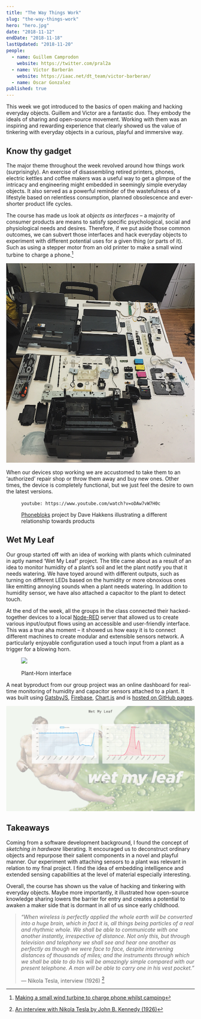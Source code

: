 ```yaml
---
title: "The Way Things Work"
slug: "the-way-things-work"
hero: "hero.jpg"
date: "2018-11-12"
endDate: "2018-11-18"
lastUpdated: "2018-11-20"
people:
  - name: Guillem Camprodon
    website: https://twitter.com/pral2a
  - name: Víctor Barberán
    website: https://iaac.net/dt_team/victor-barberan/
  - name: Oscar Gonzalez
published: true
---
```




This week we got introduced to the basics of open making and hacking everyday objects. Guillem and Victor are a fantastic duo. They embody the ideals of sharing and open-source movement. Working with them was an inspiring and rewarding experience that clearly showed us the value of tinkering with everyday objects in a curious, playful and immersive way.


## Know thy gadget

The major theme throughout the week revolved around how things work (surprisingly). An exercise of disassembling retired printers, phones, electric kettles and coffee makers was a useful way to get a glimpse of the intricacy and engineering might embedded in seemingly simple everyday objects. It also served as a powerful reminder of the wastefulness of a lifestyle based on relentless consumption, planned obsolescence and ever-shorter product life cycles.

The course has made us look at *objects as interfaces* – a majority of consumer products are means to satisfy specific psychological, social and physiological needs and desires. Therefore, if we put aside those common outcomes, we can subvert those interfaces and hack everyday objects to experiment with different potential uses for a given thing (or parts of it). Such as using a stepper motor from an old printer to make a small wind turbine to charge a phone.[^1]

![Guts of an old Epson printer](printer.jpg 'Guts of an old Epson printer')

When our devices stop working we are accustomed to take them to an ‘authorized’ repair shop or throw them away and buy new ones. Other times, the device is completely functional, but we just feel the desire to own the latest versions.

<figure>

`youtube: https://www.youtube.com/watch?v=oDAw7vW7H0c`

<figcaption><a href="https://phonebloks.com/">Phonebloks</a> project by Dave Hakkens illustrating a different relationship towards products</figcaption>
</figure>



## Wet My Leaf

Our group started off with an idea of working with plants which culminated in aptly named  ‘Wet My Leaf’ project. The title came about as a result of an idea to monitor humidity of a plant’s soil and let the plant notify you that it needs watering. We have toyed around with different outputs, such as turning on different LEDs based on the humidity or more obnoxious ones like emitting annoying sounds when a plant needs watering. In addition to humidity sensor, we have also attached a capacitor to the plant to detect touch.

At the end of the week, all the groups in the class connected their hacked-together devices to a local [Node-RED](https://nodered.org/) server that allowed us to create various input/output flows using an accessible and user-friendly interface. This was a true aha moment – it showed us how easy it is to connect different machines to create modular and extensible sensors network. A particularly enjoyable configuration used a touch input from a plant as a trigger for a blowing horn.


<figure>

![](plant-touch-500.gif)

<figcaption>Plant-Horn interface</figcaption>
</figure>




A neat byproduct from our group project was an online dashboard for real-time monitoring of humidity and capacitor sensors attached to a plant. It was built using [GatsbyJS](http://gatsbyjs.org), [Firebase](https://firebase.google.com/), [Chart.js](https://www.chartjs.org) and is [hosted on GitHub pages](http://wetmyleaf.github.io).


![Wet My Leaf real-time dashboard](wetmyleaf.jpeg "Real-time plant monitor")



## Takeaways

Coming from a software development background, I found the concept of *sketching in hardware* liberating. It encouraged us to deconstruct ordinary objects and repurpose their salient components in a novel and playful manner. Our experiment with attaching sensors to a plant was relevant in relation to my final project. I find the idea of embedding intelligence and extended sensing capabilities at the level of material especially interesting.

Overall, the course has shown us the value of hacking and tinkering with everyday objects. Maybe more importantly, it illustrated how open-source knowledge sharing lowers the barrier for entry and creates a potential to awaken a maker side that is dormant in all of us since early childhood.

>*“When wireless is perfectly applied the whole earth will be converted into a huge brain, which in fact it is, all things being particles of a real and rhythmic whole. We shall be able to communicate with one another instantly, irrespective of distance. Not only this, but through television and telephony we shall see and hear one another as perfectly as though we were face to face, despite intervening distances of thousands of miles; and the instruments through which we shall be able to do his will be amazingly simple compared with our present telephone. A man will be able to carry one in his vest pocket.”*
>
>
>
>— Nikola Tesla, interview (1926) [^2]





[^1]: [Making a small wind turbine to charge phone whilst camping](https://www.eevblog.com/forum/beginners/making-a-small-wind-turbine-to-charge-phone-whilst-camping/)
[^2]: [An interview with Nikola Tesla by John B.  Kennedy (1926)](http://www.tfcbooks.com/tesla/1926-01-30.htm)



